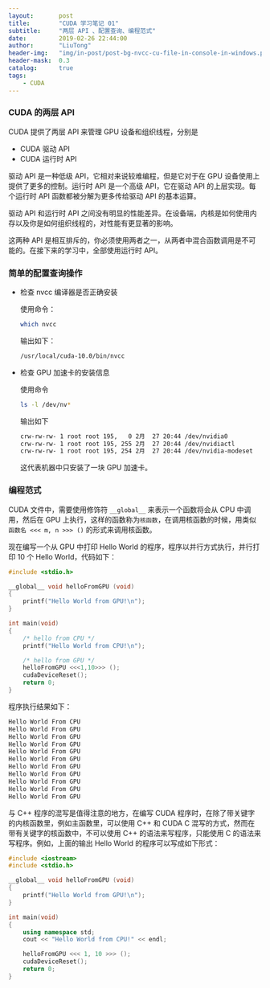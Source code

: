 ```yaml
---
layout:       post
title:        "CUDA 学习笔记 01"
subtitle:     "两层 API 、配置查询、编程范式"
date:         2019-02-26 22:44:00
author:       "LiuTong"
header-img:   "img/in-post/post-bg-nvcc-cu-file-in-console-in-windows.png"
header-mask:  0.3
catalog:      true
tags:
    - CUDA
---
```


### CUDA 的两层 API

CUDA 提供了两层 API 来管理 GPU 设备和组织线程，分别是

* CUDA 驱动 API
* CUDA 运行时 API

驱动 API 是一种低级 API，它相对来说较难编程，但是它对于在 GPU 设备使用上提供了更多的控制。运行时 API 是一个高级 API，它在驱动 API 的上层实现。每个运行时 API 函数都被分解为更多传给驱动 API 的基本运算。

驱动 API 和运行时 API 之间没有明显的性能差异。在设备端，内核是如何使用内存以及你是如何组织线程的，对性能有更显著的影响。

这两种 API 是相互排斥的，你必须使用两者之一，从两者中混合函数调用是不可能的。在接下来的学习中，全部使用运行时 API。

### 简单的配置查询操作

* 检查 nvcc 编译器是否正确安装

    使用命令：

    ```bash
    which nvcc
    ```

    输出如下：

    ```bash
    /usr/local/cuda-10.0/bin/nvcc
    ```

* 检查 GPU 加速卡的安装信息

    使用命令

    ```bash
    ls -l /dev/nv*
    ```

    输出如下

    ```bash
    crw-rw-rw- 1 root root 195,   0 2月  27 20:44 /dev/nvidia0
    crw-rw-rw- 1 root root 195, 255 2月  27 20:44 /dev/nvidiactl
    crw-rw-rw- 1 root root 195, 254 2月  27 20:44 /dev/nvidia-modeset
    ```

    这代表机器中只安装了一块 GPU 加速卡。

### 编程范式

CUDA 文件中，需要使用修饰符 `__global__` 来表示一个函数将会从 CPU 中调用，然后在 GPU 上执行，这样的函数称为`核函数`，在调用核函数的时候，用类似 `函数名 <<< m, n >>> ()` 的形式来调用核函数。

现在编写一个从 GPU 中打印 Hello World 的程序，程序以并行方式执行，并行打印 10 个 Hello World，代码如下：

```cpp
#include <stdio.h>

__global__ void helloFromGPU (void)
{
    printf("Hello World from GPU!\n");
}

int main(void)
{
    /* hello from CPU */
    printf("Hello World from CPU!\n");

    /* hello from GPU */
    helloFromGPU <<<1,10>>> ();
    cudaDeviceReset();
    return 0;
}
```

程序执行结果如下：

```bash
Hello World From CPU
Hello World From GPU
Hello World From GPU
Hello World From GPU
Hello World From GPU
Hello World From GPU
Hello World From GPU
Hello World From GPU
Hello World From GPU
Hello World From GPU
Hello World From GPU
```

与 C++ 程序的混写是值得注意的地方，在编写 CUDA 程序时，在除了带关键字的内核函数里，例如主函数里，可以使用 C++ 和 CUDA C 混写的方式，然而在带有关键字的核函数中，不可以使用 C++ 的语法来写程序，只能使用 C 的语法来写程序。例如，上面的输出 Hello World 的程序可以写成如下形式：

```cpp
#include <iostream>
#include <stdio.h>

__global__ void helloFromGPU (void)
{
    printf("Hello World from GPU!\n");
}

int main(void)
{
    using namespace std;
    cout << "Hello World from CPU!" << endl;

    helloFromGPU <<< 1, 10 >>> ();
    cudaDeviceReset();
    return 0;
}
```




